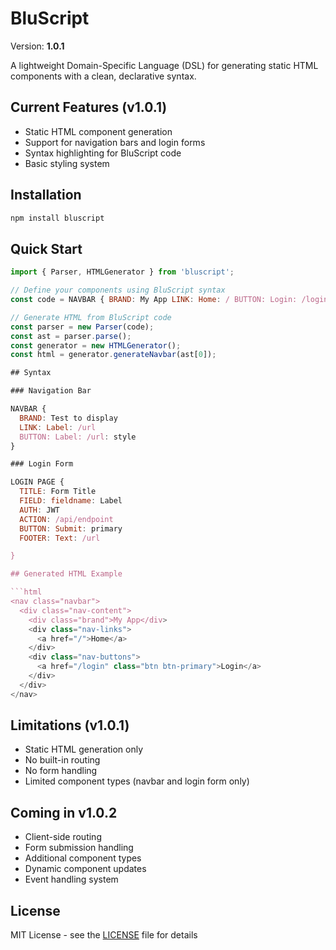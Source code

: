# BluScript

Version: **1.0.1**

A lightweight Domain-Specific Language (DSL) for generating static HTML components with a clean, declarative syntax.

## Current Features (v1.0.1)
- Static HTML component generation
- Support for navigation bars and login forms
- Syntax highlighting for BluScript code
- Basic styling system

## Installation

```bash
npm install bluscript
```

## Quick Start

```javascript
import { Parser, HTMLGenerator } from 'bluscript';

// Define your components using BluScript syntax
const code = NAVBAR { BRAND: My App LINK: Home: / BUTTON: Login: /login: primary};

// Generate HTML from BluScript code
const parser = new Parser(code);
const ast = parser.parse();
const generator = new HTMLGenerator();
const html = generator.generateNavbar(ast[0]);

## Syntax

### Navigation Bar

NAVBAR {
  BRAND: Test to display
  LINK: Label: /url
  BUTTON: Label: /url: style
}

### Login Form

LOGIN PAGE {
  TITLE: Form Title
  FIELD: fieldname: Label
  AUTH: JWT
  ACTION: /api/endpoint
  BUTTON: Submit: primary
  FOOTER: Text: /url

}

## Generated HTML Example

```html
<nav class="navbar">
  <div class="nav-content">
    <div class="brand">My App</div>
    <div class="nav-links">
      <a href="/">Home</a>
    </div>
    <div class="nav-buttons">
      <a href="/login" class="btn btn-primary">Login</a>
    </div>
  </div>
</nav>
```

## Limitations (v1.0.1)
- Static HTML generation only
- No built-in routing
- No form handling
- Limited component types (navbar and login form only)

## Coming in v1.0.2
- Client-side routing
- Form submission handling
- Additional component types
- Dynamic component updates
- Event handling system

## License

MIT License - see the [LICENSE](LICENSE) file for details